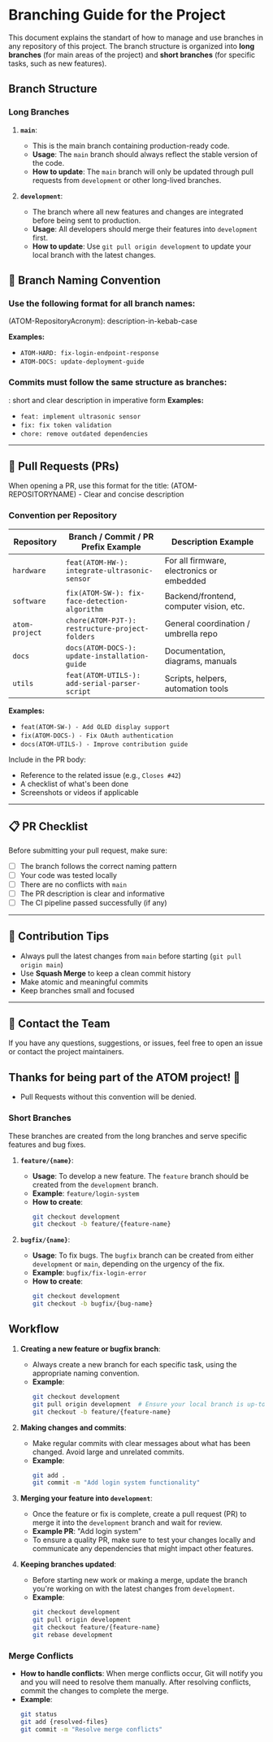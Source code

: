 # Branching Guide for the Project

This document explains the standart of how to manage and use branches in any repository of this project. The branch structure is organized into **long branches** (for main areas of the project) and **short branches** (for specific tasks, such as new features).

## Branch Structure

### Long Branches
1. **`main`**: 
   - This is the main branch containing production-ready code. 
   - **Usage**: The `main` branch should always reflect the stable version of the code.
   - **How to update**: The `main` branch will only be updated through pull requests from `development` or other long-lived branches.

2. **`development`**:
   - The branch where all new features and changes are integrated before being sent to production.
   - **Usage**: All developers should merge their features into `development` first.
   - **How to update**: Use `git pull origin development` to update your local branch with the latest changes.

## 🧩 Branch Naming Convention 
### Use the following format for all branch names:

(ATOM-RepositoryAcronym): description-in-kebab-case

**Examples:**
- `ATOM-HARD: fix-login-endpoint-response`
- `ATOM-DOCS: update-deployment-guide`

### Commits must follow the same structure as branches:
<type>: short and clear description in imperative form
**Examples:**
- `feat: implement ultrasonic sensor`
- `fix: fix token validation`
- `chore: remove outdated dependencies`

---

## 🔁 Pull Requests (PRs)

When opening a PR, use this format for the title:
<type>(ATOM-REPOSITORYNAME) - Clear and concise description

### Convention per Repository

| Repository     | Branch / Commit / PR Prefix Example                | Description Example                        |
|----------------|----------------------------------------------------|--------------------------------------------|
| `hardware`     | `feat(ATOM-HW-): integrate-ultrasonic-sensor`| For all firmware, electronics or embedded  |
| `software`     | `fix(ATOM-SW-): fix-face-detection-algorithm`| Backend/frontend, computer vision, etc.    |
| `atom-project` | `chore(ATOM-PJT-): restructure-project-folders`| General coordination / umbrella repo       |
| `docs`         | `docs(ATOM-DOCS-): update-installation-guide`      | Documentation, diagrams, manuals           |
| `utils`        | `feat(ATOM-UTILS-): add-serial-parser-script`      | Scripts, helpers, automation tools         |


**Examples:**
- `feat(ATOM-SW-) - Add OLED display support`
- `fix(ATOM-DOCS-) - Fix OAuth authentication`
- `docs(ATOM-UTILS-) - Improve contribution guide`

Include in the PR body:
- Reference to the related issue (e.g., `Closes #42`)
- A checklist of what's been done
- Screenshots or videos if applicable

---

## 📋 PR Checklist

Before submitting your pull request, make sure:

- [ ] The branch follows the correct naming pattern
- [ ] Your code was tested locally
- [ ] There are no conflicts with `main`
- [ ] The PR description is clear and informative
- [ ] The CI pipeline passed successfully (if any)

---

## 🤖 Contribution Tips

- Always pull the latest changes from `main` before starting (`git pull origin main`)
- Use **Squash Merge** to keep a clean commit history
- Make atomic and meaningful commits
- Keep branches small and focused

---

## 💬 Contact the Team

If you have any questions, suggestions, or issues, feel free to open an issue or contact the project maintainers.

Thanks for being part of the ATOM project! 🚀
---

- Pull Requests without this convention will be denied.

### Short Branches
These branches are created from the long branches and serve specific features and bug fixes. 

1. **`feature/{name}`**:
   - **Usage**: To develop a new feature. The `feature` branch should be created from the `development` branch.
   - **Example**: `feature/login-system`
   - **How to create**:
     ```bash
     git checkout development
     git checkout -b feature/{feature-name}
     ```

2. **`bugfix/{name}`**:
   - **Usage**: To fix bugs. The `bugfix` branch can be created from either `development` or `main`, depending on the urgency of the fix.
   - **Example**: `bugfix/fix-login-error`
   - **How to create**:
     ```bash
     git checkout development
     git checkout -b bugfix/{bug-name}
     ```

## Workflow

1. **Creating a new feature or bugfix branch**:
   - Always create a new branch for each specific task, using the appropriate naming convention.
   - **Example**:
     ```bash
     git checkout development
     git pull origin development  # Ensure your local branch is up-to-date
     git checkout -b feature/{feature-name}
     ```

2. **Making changes and commits**:
   - Make regular commits with clear messages about what has been changed. Avoid large and unrelated commits.
   - **Example**:
     ```bash
     git add .
     git commit -m "Add login system functionality"
     ```

3. **Merging your feature into `development`**:
   - Once the feature or fix is complete, create a pull request (PR) to merge it into the `development` branch and wait for review.
   - **Example PR**: "Add login system"
   - To ensure a quality PR, make sure to test your changes locally and communicate any dependencies that might impact other features.

4. **Keeping branches updated**:
   - Before starting new work or making a merge, update the branch you're working on with the latest changes from `development`.
   - **Example**:
     ```bash
     git checkout development
     git pull origin development
     git checkout feature/{feature-name}
     git rebase development
     ```

### Merge Conflicts

- **How to handle conflicts**: When merge conflicts occur, Git will notify you and you will need to resolve them manually. After resolving conflicts, commit the changes to complete the merge.
- **Example**:
  ```bash
  git status
  git add {resolved-files}
  git commit -m "Resolve merge conflicts"
  ```
